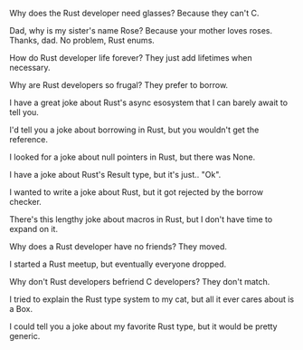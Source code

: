 Why does the Rust developer need glasses?
Because they can't C.

Dad, why is my sister's name Rose?
Because your mother loves roses.
Thanks, dad.
No problem, Rust enums.

How do Rust developer life forever? 
They just add lifetimes when necessary.

Why are Rust developers so frugal?
They prefer to borrow.

I have a great joke about Rust's async esosystem that I can barely await to tell you. 

I'd tell you a joke about borrowing in Rust, but you wouldn't get the reference.

I looked for a joke about null pointers in Rust, but there was None.

I have a joke about Rust's Result type, but it's just.. "Ok". 

I wanted to write a joke about Rust, but it got rejected by the borrow checker.

There's this lengthy joke about macros in Rust, but I don't have time to expand on it.

Why does a Rust developer have no friends?
They moved.

I started a Rust meetup, but eventually everyone dropped. 

Why don't Rust developers befriend C developers?
They don't match.

I tried to explain the Rust type system to my cat,
but all it ever cares about is a Box.

I could tell you a joke about my favorite Rust type, but it would be pretty generic. 
